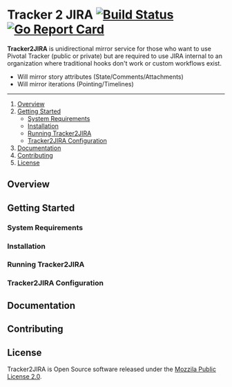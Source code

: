 <!--
This Source Code Form is subject to the terms of the Mozilla Public
License, v. 2.0. If a copy of the MPL was not distributed with this file,
You can obtain one at http://mozilla.org/MPL/2.0/.

Copyright (c) 2017, MPL James R. King james.r.king4[at]gmail.com
-->

# **Tracker 2 JIRA** [![Build Status](https://travis-ci.org/king-jam/tracker2jira.svg?branch=master)](https://travis-ci.org/king-jam/tracker2jira)[![Go Report Card](https://goreportcard.com/badge/github.com/king-jam/tracker2jira)](https://goreportcard.com/report/github.com/king-jam/tracker2jira)

**Tracker2JIRA** is  unidirectional mirror service for those who want to use Pivotal Tracker (public or private) but are required to use JIRA internal to an organization where traditional hooks don't work or custom workflows exist.

* Will mirror story attributes (State/Comments/Attachments)
* Will mirror iterations (Pointing/Timelines)

----

1. [Overview](#overview)
2. [Getting Started](#getting-started)
   * [System Requirements](#system-requirements)
   * [Installation](#installation)
   * [Running Tracker2JIRA](#running-t2j)
   * [Tracker2JIRA Configuration](#t2j-config)
3. [Documentation](#documentation)
4. [Contributing](#contributing)
5. [License](#license)

## Overview

## Getting Started

### System Requirements

### Installation

### Running Tracker2JIRA

### Tracker2JIRA Configuration

## Documentation

## Contributing

## License
Tracker2JIRA is Open Source software released under the [Mozzila Public License 2.0](LICENSE).
